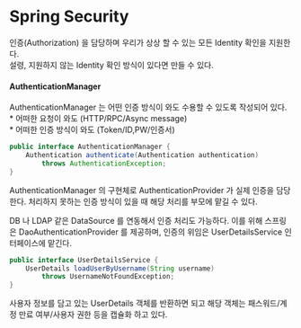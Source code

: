 # Spring Security

인증\(Authorization\) 을 담당하며 우리가 상상 할 수 있는 모든 Identity 확인을 지원한다.   
설령, 지원하지 않는 Identity 확인 방식이 있다면 만들 수 있다.

#### AuthenticationManager

AuthenticationManager 는 어떤 인증 방식이 와도 수용할 수 있도록 작성되어 있다.  
\* 어떠한 요청이 와도 \(HTTP/RPC/Async message\)  
\* 어떠한 인증 방식이 와도 \(Token/ID,PW/인증서\)

```java
public interface AuthenticationManager {
    Authentication authenticate(Authentication authentication) 
        throws AuthenticationException;
}
```

AuthenticationManager 의 구현체로 AuthenticationProvider 가 실제 인증을 담당한다. 처리하지 못하는 인증 방식이 있을 때 해당 처리를 부모에 맡길 수 있다.

DB 나 LDAP 같은 DataSource 를 연동해서 인증 처리도 가능하다. 이를 위해 스프링은 DaoAuthenticationProvider 를 제공하며, 인증의 위임은 UserDetailsService 인터페이스에 맡긴다.

```java
public interface UserDetailsService {
    UserDetails loadUserByUsername(String username)
        throws UsernameNotFoundException;
}
```

사용자 정보를 담고 있는 UserDetails 객체를 반환하면 되고 해당 객체는 패스워드/계정 만료 여부/사용자 권한 등을 캡슐화 하고 있다.



